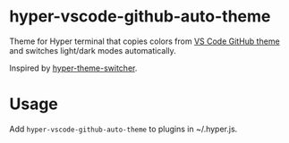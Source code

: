 # hyper-vscode-github-auto-theme

Theme for Hyper terminal that copies colors from [VS Code GitHub theme](https://github.com/primer/github-vscode-theme) and switches light/dark modes automatically.

Inspired by [hyper-theme-switcher](https://www.npmjs.com/package/hyper-theme-switcher).

# Usage

Add `hyper-vscode-github-auto-theme` to plugins in ~/.hyper.js.
